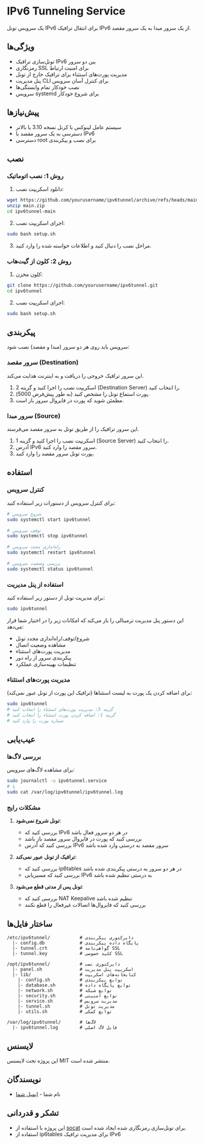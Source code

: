 # IPv6 Tunneling Service

یک سرویس تونل IPv6 برای انتقال ترافیک IPv6 از یک سرور مبدا به یک سرور مقصد.

## ویژگی‌ها

- تونل‌سازی ترافیک IPv6 بین دو سرور
- رمزنگاری SSL برای امنیت ارتباط
- مدیریت پورت‌های استثناء برای ترافیک خارج از تونل
- پنل مدیریت CLI برای کنترل آسان سرویس
- نصب خودکار تمام وابستگی‌ها
- سرویس systemd برای شروع خودکار

## پیش‌نیازها

- سیستم عامل لینوکس با کرنل نسخه 3.10 یا بالاتر
- دسترسی به یک سرور مقصد با IPv6
- دسترسی root برای نصب و پیکربندی

## نصب

### روش 1: نصب اتوماتیک

1. دانلود اسکریپت نصب:
```bash
wget https://github.com/yourusername/ipv6tunnel/archive/refs/heads/main.zip
unzip main.zip
cd ipv6tunnel-main
```

2. اجرای اسکریپت نصب:
```bash
sudo bash setup.sh
```

3. مراحل نصب را دنبال کنید و اطلاعات خواسته شده را وارد کنید.

### روش 2: کلون از گیت‌هاب

1. کلون مخزن:
```bash
git clone https://github.com/yourusername/ipv6tunnel.git
cd ipv6tunnel
```

2. اجرای اسکریپت نصب:
```bash
sudo bash setup.sh
```

## پیکربندی

سرویس باید روی هر دو سرور (مبدا و مقصد) نصب شود:

### سرور مقصد (Destination)

این سرور ترافیک خروجی را دریافت و به اینترنت هدایت می‌کند.

1. اسکریپت نصب را اجرا کنید و گزینه 2 (Destination Server) را انتخاب کنید.
2. پورت استماع تونل را مشخص کنید (به طور پیش‌فرض 5000).
3. مطمئن شوید که پورت در فایروال سرور باز است.

### سرور مبدا (Source)

این سرور ترافیک را از طریق تونل به سرور مقصد می‌فرستد.

1. اسکریپت نصب را اجرا کنید و گزینه 1 (Source Server) را انتخاب کنید.
2. آدرس IPv6 سرور مقصد را وارد کنید.
3. پورت تونل سرور مقصد را وارد کنید.

## استفاده

### کنترل سرویس

برای کنترل سرویس از دستورات زیر استفاده کنید:

```bash
# شروع سرویس
sudo systemctl start ipv6tunnel

# توقف سرویس
sudo systemctl stop ipv6tunnel

# راه‌اندازی مجدد سرویس
sudo systemctl restart ipv6tunnel

# بررسی وضعیت سرویس
sudo systemctl status ipv6tunnel
```

### استفاده از پنل مدیریت

برای مدیریت تونل از دستور زیر استفاده کنید:

```bash
sudo ipv6tunnel
```

این دستور پنل مدیریت ترمینالی را باز می‌کند که امکانات زیر را در اختیار شما قرار می‌دهد:

- شروع/توقف/راه‌اندازی مجدد تونل
- مشاهده وضعیت اتصال
- مدیریت پورت‌های استثناء
- پیکربندی سرور از راه دور
- تنظیمات بهینه‌سازی عملکرد

### مدیریت پورت‌های استثناء

برای اضافه کردن یک پورت به لیست استثناها (ترافیک این پورت از تونل عبور نمی‌کند):

```bash
sudo ipv6tunnel
# گزینه 5: مدیریت پورت‌های استثناء را انتخاب کنید
# گزینه 1: اضافه کردن پورت استثناء را انتخاب کنید
# شماره پورت را وارد کنید
```

## عیب‌یابی

### بررسی لاگ‌ها

برای مشاهده لاگ‌های سرویس:

```bash
sudo journalctl -u ipv6tunnel.service
# یا
sudo cat /var/log/ipv6tunnel/ipv6tunnel.log
```

### مشکلات رایج

1. **تونل شروع نمی‌شود**:
   - بررسی کنید که IPv6 در هر دو سرور فعال باشد
   - بررسی کنید که پورت در فایروال سرور مقصد باز باشد
   - بررسی کنید که آدرس IPv6 سرور مقصد به درستی وارد شده باشد

2. **ترافیک از تونل عبور نمی‌کند**:
   - بررسی کنید که ip6tables در هر دو سرور به درستی پیکربندی شده باشد
   - بررسی کنید که مسیریابی IPv6 به درستی تنظیم شده باشد

3. **تونل پس از مدتی قطع می‌شود**:
   - بررسی کنید که NAT Keepalive تنظیم شده باشد
   - بررسی کنید که فایروال‌ها اتصالات غیرفعال را قطع نکنند

## ساختار فایل‌ها

```
/etc/ipv6tunnel/           # دایرکتوری پیکربندی 
  |- config.db             # پایگاه داده پیکربندی
  |- tunnel.crt            # گواهی‌نامه SSL
  |- tunnel.key            # کلید خصوصی SSL

/opt/ipv6tunnel/           # دایرکتوری نصب
  |- panel.sh              # اسکریپت پنل مدیریت
  |- lib/                  # کتابخانه‌های اسکریپت
    |- config.sh           # توابع پیکربندی
    |- database.sh         # توابع پایگاه داده
    |- network.sh          # توابع شبکه
    |- security.sh         # توابع امنیتی
    |- service.sh          # مدیریت سرویس
    |- tunnel.sh           # مدیریت تونل
    |- utils.sh            # توابع کمکی

/var/log/ipv6tunnel/       # لاگ‌ها
  |- ipv6tunnel.log        # فایل لاگ اصلی
```

## لایسنس

این پروژه تحت لایسنس MIT منتشر شده است.

## نویسندگان

- نام شما - [ایمیل شما](mailto:your.email@example.com)

## تشکر و قدردانی

- این پروژه با استفاده از [socat](http://www.dest-unreach.org/socat/) برای تونل‌سازی رمزنگاری شده ایجاد شده است.
- استفاده از ip6tables برای مدیریت ترافیک IPv6